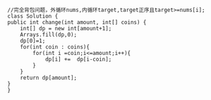     //完全背包问题，外循环nums,内循环target,target正序且target>=nums[i];
    class Solution {
    public int change(int amount, int[] coins) {
        int[] dp = new int[amount+1];
        Arrays.fill(dp,0);
        dp[0]=1;
        for(int coin : coins){
            for(int i =coin;i<=amount;i++){
                dp[i] +=  dp[i-coin];
            }
        }
        return dp[amount];
    }
    }
